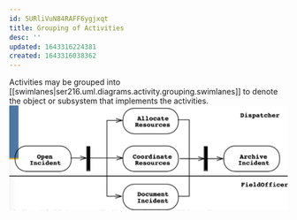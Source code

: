 ```yaml
---
id: 5URliVuN84RAFF6ygjxqt
title: Grouping of Activities
desc: ''
updated: 1643316224381
created: 1643316038362
---
```


Activities may be grouped into [[swimlanes|ser216.uml.diagrams.activity.grouping.swimlanes]] to denote the object or subsystem that implements the activities.
![](/assets/images/2022-01-27-13-41-25.png)